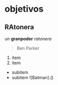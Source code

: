 # objetivos
## RAtonera

un **granpoder** *ratonera*
>Ben Parker

1. item
2. item
* subitem
* subitem
![Batman].()
